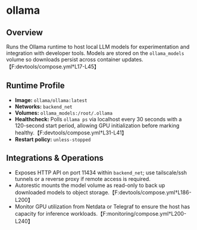 <!--
title: ollama
description:
published: true
date: 2025-10-19T08:57:42Z
tags:
editor: markdown
-->

# ollama

## Overview
Runs the Ollama runtime to host local LLM models for experimentation and integration with developer tools. Models are stored on the `ollama_models` volume so downloads persist across container updates.【F:devtools/compose.yml†L17-L45】

## Runtime Profile
- **Image:** `ollama/ollama:latest`
- **Networks:** `backend_net`
- **Volumes:** `ollama_models:/root/.ollama`
- **Healthcheck:** Polls `ollama ps` via localhost every 30 seconds with a 120-second start period, allowing GPU initialization before marking healthy.【F:devtools/compose.yml†L31-L41】
- **Restart policy:** `unless-stopped`

## Integrations & Operations
- Exposes HTTP API on port 11434 within `backend_net`; use tailscale/ssh tunnels or a reverse proxy if remote access is required.
- Autorestic mounts the model volume as read-only to back up downloaded models to object storage.【F:devtools/compose.yml†L186-L200】
- Monitor GPU utilization from Netdata or Telegraf to ensure the host has capacity for inference workloads.【F:monitoring/compose.yml†L200-L240】
